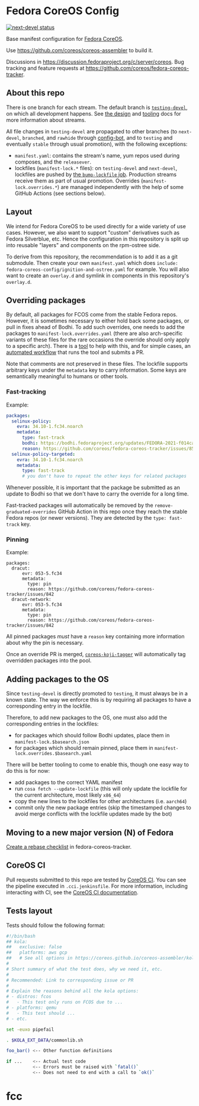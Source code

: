 # Fedora CoreOS Config

[![next-devel status](https://img.shields.io/endpoint?url=https://raw.githubusercontent.com/coreos/fedora-coreos-pipeline/main/next-devel/badge.json)](https://github.com/coreos/fedora-coreos-pipeline/blob/main/next-devel/README.md)

Base manifest configuration for
[Fedora CoreOS](https://coreos.fedoraproject.org/).

Use https://github.com/coreos/coreos-assembler to build it.

Discussions in
https://discussion.fedoraproject.org/c/server/coreos. Bug
tracking and feature requests at
https://github.com/coreos/fedora-coreos-tracker.

## About this repo

There is one branch for each stream. The default branch is
[`testing-devel`](https://github.com/coreos/fedora-coreos-config/commits/testing-devel),
on which all development happens. See
[the design](https://github.com/coreos/fedora-coreos-tracker/blob/main/Design.md#release-streams)
and [tooling](https://github.com/coreos/fedora-coreos-tracker/blob/main/stream-tooling.md)
docs for more information about streams.

All file changes in `testing-devel` are propagated to other
branches (to `next-devel`, `branched`, and `rawhide` through
[config-bot](https://github.com/coreos/fedora-coreos-releng-automation/tree/main/config-bot),
and to `testing` and eventually `stable` through usual
promotion), with the following exceptions:
- `manifest.yaml`: contains the stream's name, yum repos
  used during composes, and the `releasever`.
- lockfiles (`manifest-lock.*` files): on `testing-devel`
  and `next-devel`, lockfiles are pushed by
  [the `bump-lockfile` job](https://github.com/coreos/fedora-coreos-pipeline/blob/main/jobs/bump-lockfile.Jenkinsfile).
  Production streams receive them as part of usual
  promotion. Overrides (`manifest-lock.overrides.*`) are
  managed independently with the help of some GitHub Actions
  (see sections below).

## Layout

We intend for Fedora CoreOS to be used directly for a wide variety
of use cases.  However, we also want to support "custom" derivatives
such as Fedora Silverblue, etc.  Hence the configuration in this
repository is split up into reusable "layers" and components on
the rpm-ostree side.

To derive from this repository, the recommendation is to add it
as a git submodule.  Then create your own `manifest.yaml` which does
`include: fedora-coreos-config/ignition-and-ostree.yaml` for example.
You will also want to create an `overlay.d` and symlink in components
in this repository's `overlay.d`.

## Overriding packages

By default, all packages for FCOS come from the stable
Fedora repos. However, it is sometimes necessary to either
hold back some packages, or pull in fixes ahead of Bodhi. To
add such overrides, one needs to add the packages to
`manifest-lock.overrides.yaml` (there are also arch-specific
variants of these files for the rare occasions the override
should only apply to a specific arch). There is a
[tool](ci/overrides.py) to help with this, and for simple
cases, an [automated workflow](https://github.com/coreos/fedora-coreos-config/actions/workflows/add-override.yml)
that runs the tool and submits a PR.

Note that comments are not preserved in these files. The
lockfile supports arbitrary keys under the `metadata` key to
carry information. Some keys are semantically meaningful to
humans or other tools.

### Fast-tracking

Example:

```yaml
packages:
  selinux-policy:
    evra: 34.10-1.fc34.noarch
    metadata:
      type: fast-track
      bodhi: https://bodhi.fedoraproject.org/updates/FEDORA-2021-f014ca8326
      reason: https://github.com/coreos/fedora-coreos-tracker/issues/850
  selinux-policy-targeted:
    evra: 34.10-1.fc34.noarch
    metadata:
      type: fast-track
      # you don't have to repeat the other keys for related packages
```

Whenever possible, it is important that the package be
submitted as an update to Bodhi so that we don't have to
carry the override for a long time.

Fast-tracked packages will automatically be removed by the
`remove-graduated-overrides` GitHub Action in this repo once
they reach the stable Fedora repos (or newer versions). They
are detected by the `type: fast-track` key.

### Pinning

Example:

```
packages:
  dracut:
      evr: 053-5.fc34
      metadata:
        type: pin
        reason: https://github.com/coreos/fedora-coreos-tracker/issues/842
  dracut-network:
      evr: 053-5.fc34
      metadata:
        type: pin
        reason: https://github.com/coreos/fedora-coreos-tracker/issues/842
```

All pinned packages *must* have a `reason` key containing
more information about why the pin is necessary.

Once an override PR is merged,
[`coreos-koji-tagger`](https://github.com/coreos/fedora-coreos-releng-automation/tree/main/coreos-koji-tagger)
will automatically tag overridden packages into the pool.

## Adding packages to the OS

Since `testing-devel` is directly promoted to `testing`, it
must always be in a known state. The way we enforce this is
by requiring all packages to have a corresponding entry in
the lockfile.

Therefore, to add new packages to the OS, one must also add
the corresponding entries in the lockfiles:
- for packages which should follow Bodhi updates, place them
  in `manifest-lock.$basearch.json`
- for packages which should remain pinned, place them
  in `manifest-lock.overrides.$basearch.yaml`

There will be better tooling to come to enable this, though
one easy way to do this is for now:
- add packages to the correct YAML manifest
- run `cosa fetch --update-lockfile` (this will only update the lockfile for
  the current architecture, most likely `x86_64`)
- copy the new lines to the lockfiles for other architectures (i.e. `aarch64`)
- commit only the new package entries (skip the timestamped changes to avoid
  merge conflicts with the lockfile updates made by the bot)

## Moving to a new major version (N) of Fedora

[Create a rebase checklist](https://github.com/coreos/fedora-coreos-tracker/issues/new?labels=kind/enhancement&template=rebase.md&title=Rebase+onto+Fedora+N) in fedora-coreos-tracker.

## CoreOS CI

Pull requests submitted to this repo are tested by
[CoreOS CI](https://github.com/coreos/coreos-ci). You can see the pipeline
executed in `.cci.jenkinsfile`. For more information, including interacting with
CI, see the [CoreOS CI documentation](https://github.com/coreos/coreos-ci/blob/main/README-upstream-ci.md).

## Tests layout
Tests should follow the following format:

```bash
#!/bin/bash
## kola:
##   exclusive: false
##   platforms: aws gcp
##   # See all options in https://coreos.github.io/coreos-assembler/kola/external-tests/#kolajson
#
# Short summary of what the test does, why we need it, etc.
#
# Recommended: Link to corresponding issue or PR
#
# Explain the reasons behind all the kola options:
# - distros: fcos
#   - This test only runs on FCOS due to ...
# - platforms: qemu
#   - This test should ...
# - etc.

set -euxo pipefail

. $KOLA_EXT_DATA/commonlib.sh

foo_bar() <-- Other function definitions

if ...    <-- Actual test code
          <-- Errors must be raised with `fatal()`
          <-- Does not need to end with a call to `ok()`
```
# fcc
